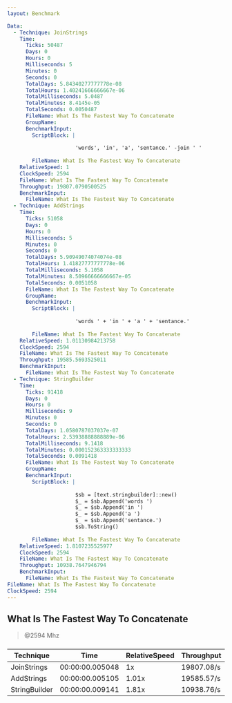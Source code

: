 ```yaml
---
layout: Benchmark

Data: 
  - Technique: JoinStrings
    Time: 
      Ticks: 50487
      Days: 0
      Hours: 0
      Milliseconds: 5
      Minutes: 0
      Seconds: 0
      TotalDays: 5.84340277777778e-08
      TotalHours: 1.40241666666667e-06
      TotalMilliseconds: 5.0487
      TotalMinutes: 8.4145e-05
      TotalSeconds: 0.0050487
      FileName: What Is The Fastest Way To Concatenate
      GroupName: 
      BenchmarkInput: 
        ScriptBlock: |
          
                      'words', 'in', 'a', 'sentance.' -join ' '
                  
        FileName: What Is The Fastest Way To Concatenate
    RelativeSpeed: 1
    ClockSpeed: 2594
    FileName: What Is The Fastest Way To Concatenate
    Throughput: 19807.0790500525
    BenchmarkInput: 
      FileName: What Is The Fastest Way To Concatenate
  - Technique: AddStrings
    Time: 
      Ticks: 51058
      Days: 0
      Hours: 0
      Milliseconds: 5
      Minutes: 0
      Seconds: 0
      TotalDays: 5.90949074074074e-08
      TotalHours: 1.41827777777778e-06
      TotalMilliseconds: 5.1058
      TotalMinutes: 8.50966666666667e-05
      TotalSeconds: 0.0051058
      FileName: What Is The Fastest Way To Concatenate
      GroupName: 
      BenchmarkInput: 
        ScriptBlock: |
          
                      'words ' + 'in ' + 'a ' + 'sentance.'
                  
        FileName: What Is The Fastest Way To Concatenate
    RelativeSpeed: 1.01130984213758
    ClockSpeed: 2594
    FileName: What Is The Fastest Way To Concatenate
    Throughput: 19585.5693525011
    BenchmarkInput: 
      FileName: What Is The Fastest Way To Concatenate
  - Technique: StringBuilder
    Time: 
      Ticks: 91418
      Days: 0
      Hours: 0
      Milliseconds: 9
      Minutes: 0
      Seconds: 0
      TotalDays: 1.0580787037037e-07
      TotalHours: 2.53938888888889e-06
      TotalMilliseconds: 9.1418
      TotalMinutes: 0.000152363333333333
      TotalSeconds: 0.0091418
      FileName: What Is The Fastest Way To Concatenate
      GroupName: 
      BenchmarkInput: 
        ScriptBlock: |
          
                      $sb = [text.stringbuilder]::new()
                      $_ = $sb.Append('words ')
                      $_ = $sb.Append('in ')
                      $_ = $sb.Append('a ')
                      $_ = $sb.Append('sentance.')
                      $sb.ToString()
                  
        FileName: What Is The Fastest Way To Concatenate
    RelativeSpeed: 1.8107235525977
    ClockSpeed: 2594
    FileName: What Is The Fastest Way To Concatenate
    Throughput: 10938.7647946794
    BenchmarkInput: 
      FileName: What Is The Fastest Way To Concatenate
FileName: What Is The Fastest Way To Concatenate
ClockSpeed: 2594
---
```

What Is The Fastest Way To Concatenate
--------------------------------------
> @2594 Mhz


### 


|Technique    |Time           |RelativeSpeed|Throughput|
|-------------|---------------|-------------|----------|
|JoinStrings  |00:00:00.005048|1x           |19807.08/s|
|AddStrings   |00:00:00.005105|1.01x        |19585.57/s|
|StringBuilder|00:00:00.009141|1.81x        |10938.76/s|
